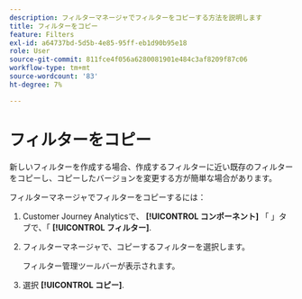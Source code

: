 ```yaml
---
description: フィルターマネージャでフィルターをコピーする方法を説明します
title: フィルターをコピー
feature: Filters
exl-id: a64737bd-5d5b-4e85-95ff-eb1d90b95e18
role: User
source-git-commit: 811fce4f056a6280081901e484c3af8209f87c06
workflow-type: tm+mt
source-wordcount: '83'
ht-degree: 7%

---
```


# フィルターをコピー

新しいフィルターを作成する場合、作成するフィルターに近い既存のフィルターをコピーし、コピーしたバージョンを変更する方が簡単な場合があります。

フィルターマネージャでフィルターをコピーするには：

1. Customer Journey Analyticsで、 **[!UICONTROL コンポーネント]** 「 」タブで、「 **[!UICONTROL フィルター]**.

1. フィルターマネージャで、コピーするフィルターを選択します。

   フィルター管理ツールバーが表示されます。

1. 選択 **[!UICONTROL コピー]**.
